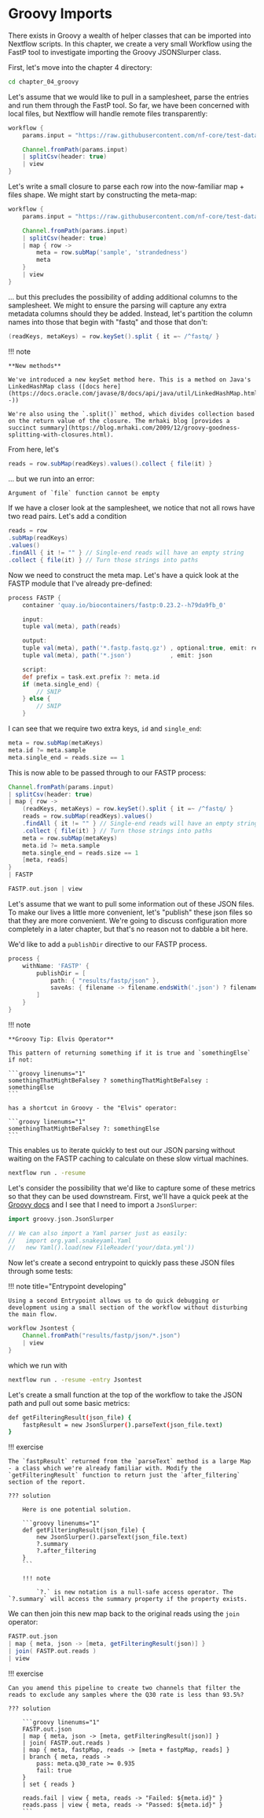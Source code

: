 # Groovy Imports

There exists in Groovy a wealth of helper classes that can be imported into Nextflow scripts. In this chapter, we create a very small Workflow using the FastP tool to investigate importing the Groovy JSONSlurper class.

First, let's move into the chapter 4 directory:

```bash
cd chapter_04_groovy
```

Let's assume that we would like to pull in a samplesheet, parse the entries and run them through the FastP tool. So far, we have been concerned with local files, but Nextflow will handle remote files transparently:

```groovy linenums="1"
workflow {
    params.input = "https://raw.githubusercontent.com/nf-core/test-datasets/rnaseq/samplesheet/v3.4/samplesheet_test.csv"

    Channel.fromPath(params.input)
    | splitCsv(header: true)
    | view
}
```

Let's write a small closure to parse each row into the now-familiar map + files shape. We might start by constructing the meta-map:

```groovy linenums="1"
workflow {
    params.input = "https://raw.githubusercontent.com/nf-core/test-datasets/rnaseq/samplesheet/v3.4/samplesheet_test.csv"

    Channel.fromPath(params.input)
    | splitCsv(header: true)
    | map { row ->
        meta = row.subMap('sample', 'strandedness')
        meta
    }
    | view
}
```

... but this precludes the possibility of adding additional columns to the samplesheet. We might to ensure the parsing will capture any extra metadata columns should they be added. Instead, let's partition the column names into those that begin with "fastq" and those that don't:

```groovy linenums="1"
(readKeys, metaKeys) = row.keySet().split { it =~ /^fastq/ }
```

!!! note

    **New methods**

    We've introduced a new keySet method here. This is a method on Java's LinkedHashMap class ([docs here](https://docs.oracle.com/javase/8/docs/api/java/util/LinkedHashMap.html#keySet--))

    We're also using the `.split()` method, which divides collection based on the return value of the closure. The mrhaki blog [provides a succinct summary](https://blog.mrhaki.com/2009/12/groovy-goodness-splitting-with-closures.html).

From here, let's

```groovy linenums="1"
reads = row.subMap(readKeys).values().collect { file(it) }
```

... but we run into an error:

```groovy linenums="1"
Argument of `file` function cannot be empty
```

If we have a closer look at the samplesheet, we notice that not all rows have two read pairs. Let's add a condition

```groovy linenums="1"
reads = row
.subMap(readKeys)
.values()
.findAll { it != "" } // Single-end reads will have an empty string
.collect { file(it) } // Turn those strings into paths
```

Now we need to construct the meta map. Let's have a quick look at the FASTP module that I've already pre-defined:

```groovy linenums="1"
process FASTP {
    container 'quay.io/biocontainers/fastp:0.23.2--h79da9fb_0'

    input:
    tuple val(meta), path(reads)

    output:
    tuple val(meta), path('*.fastp.fastq.gz') , optional:true, emit: reads
    tuple val(meta), path('*.json')           , emit: json

    script:
    def prefix = task.ext.prefix ?: meta.id
    if (meta.single_end) {
        // SNIP
    } else {
        // SNIP
    }
```

I can see that we require two extra keys, `id` and `single_end`:

```groovy linenums="1"
meta = row.subMap(metaKeys)
meta.id ?= meta.sample
meta.single_end = reads.size == 1
```

This is now able to be passed through to our FASTP process:

```groovy linenums="1"
Channel.fromPath(params.input)
| splitCsv(header: true)
| map { row ->
    (readKeys, metaKeys) = row.keySet().split { it =~ /^fastq/ }
    reads = row.subMap(readKeys).values()
    .findAll { it != "" } // Single-end reads will have an empty string
    .collect { file(it) } // Turn those strings into paths
    meta = row.subMap(metaKeys)
    meta.id ?= meta.sample
    meta.single_end = reads.size == 1
    [meta, reads]
}
| FASTP

FASTP.out.json | view
```

Let's assume that we want to pull some information out of these JSON files. To make our lives a little more convenient, let's "publish" these json files so that they are more convenient. We're going to discuss configuration more completely in a later chapter, but that's no reason not to dabble a bit here.

We'd like to add a `publishDir` directive to our FASTP process.

```groovy linenums="1"
process {
    withName: 'FASTP' {
        publishDir = [
            path: { "results/fastp/json" },
            saveAs: { filename -> filename.endsWith('.json') ? filename : null },
        ]
    }
}
```

!!! note

    **Groovy Tip: Elvis Operator**

    This pattern of returning something if it is true and `somethingElse` if not:

    ```groovy linenums="1"
    somethingThatMightBeFalsey ? somethingThatMightBeFalsey : somethingElse
    ```

    has a shortcut in Groovy - the "Elvis" operator:

    ```groovy linenums="1"
    somethingThatMightBeFalsey ?: somethingElse
    ```

This enables us to iterate quickly to test out our JSON parsing without waiting on the FASTP caching to calculate on these slow virtual machines.

```bash
nextflow run . -resume
```

Let's consider the possibility that we'd like to capture some of these metrics so that they can be used downstream. First, we'll have a quick peek at the [Groovy docs](https://groovy-lang.org/documentation.html) and I see that I need to import a `JsonSlurper`:

```groovy linenums="1"
import groovy.json.JsonSlurper

// We can also import a Yaml parser just as easily:
//   import org.yaml.snakeyaml.Yaml
//   new Yaml().load(new FileReader('your/data.yml'))
```

Now let's create a second entrypoint to quickly pass these JSON files through some tests:

!!! note title="Entrypoint developing"

    Using a second Entrypoint allows us to do quick debugging or development using a small section of the workflow without disturbing the main flow.

```groovy linenums="1"
workflow Jsontest {
    Channel.fromPath("results/fastp/json/*.json")
    | view
}
```

which we run with

```bash
nextflow run . -resume -entry Jsontest
```

Let's create a small function at the top of the workflow to take the JSON path and pull out some basic metrics:

```bash
def getFilteringResult(json_file) {
    fastpResult = new JsonSlurper().parseText(json_file.text)
}
```

!!! exercise

    The `fastpResult` returned from the `parseText` method is a large Map - a class which we're already familiar with. Modify the `getFilteringResult` function to return just the `after_filtering` section of the report.

    ??? solution

        Here is one potential solution.

        ```groovy linenums="1"
        def getFilteringResult(json_file) {
            new JsonSlurper().parseText(json_file.text)
            ?.summary
            ?.after_filtering
        }
        ```

        !!! note

            `?.` is new notation is a null-safe access operator. The `?.summary` will access the summary property if the property exists.

We can then join this new map back to the original reads using the `join` operator:

```groovy linenums="1"
FASTP.out.json
| map { meta, json -> [meta, getFilteringResult(json)] }
| join( FASTP.out.reads )
| view
```

!!! exercise

    Can you amend this pipeline to create two channels that filter the reads to exclude any samples where the Q30 rate is less than 93.5%?

    ??? solution

        ```groovy linenums="1"
        FASTP.out.json
        | map { meta, json -> [meta, getFilteringResult(json)] }
        | join( FASTP.out.reads )
        | map { meta, fastpMap, reads -> [meta + fastpMap, reads] }
        | branch { meta, reads ->
            pass: meta.q30_rate >= 0.935
            fail: true
        }
        | set { reads }

        reads.fail | view { meta, reads -> "Failed: ${meta.id}" }
        reads.pass | view { meta, reads -> "Passed: ${meta.id}" }
        ```
